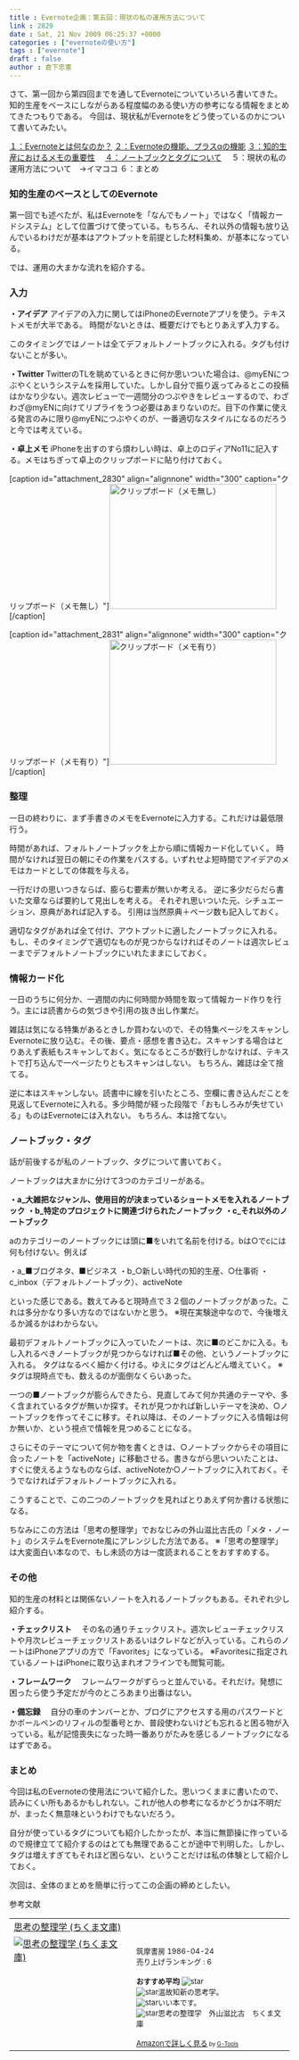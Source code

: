 ```yaml
---
title : Evernote企画：第五回：現状の私の運用方法について
link : 2829
date : Sat, 21 Nov 2009 06:25:37 +0000
categories : ["evernoteの使い方"]
tags : ["evernote"]
draft : false
author : 倉下忠憲
---
```


さて、第一回から第四回までを通してEvernoteについていろいろ書いてきた。知的生産をベースにしながらある程度幅のある使い方の参考になる情報をまとめてきたつもりである。
今回は、現状私がEvernoteをどう使っているのかについて書いてみたい。

<a href="https://rashita.net/blog/?p=2783　">１：Evernoteとは何なのか？</a>
<a href="https://rashita.net/blog/?p=2790">２：Evernoteの機能、プラスαの機能</a>
<a href="https://rashita.net/blog/?p=2812">３：知的生産におけるメモの重要性</a>　
<a href="https://rashita.net/blog/?p=2818">４：ノートブックとタグについて</a>　
５：現状の私の運用方法について　→イマココ
６：まとめ

<h3>知的生産のベースとしてのEvernote</h3>
第一回でも述べたが、私はEvernoteを「なんでもノート」ではなく「情報カードシステム」として位置づけて使っている。もちろん、それ以外の情報も放り込んでいるわけだが基本はアウトプットを前提とした材料集め、が基本になっている。

では、運用の大まかな流れを紹介する。

<h3>入力</h3>
<strong>・アイデア</strong>
アイデアの入力に関してはiPhoneのEvernoteアプリを使う。テキストメモが大半である。
時間がないときは、概要だけでもとりあえず入力する。

このタイミングではノートは全てデフォルトノートブックに入れる。タグも付けないことが多い。

<strong>・Twitter</strong>
TwitterのTLを眺めているときに何か思いついた場合は、@myENにつぶやくというシステムを採用していた。しかし自分で振り返ってみるとこの投稿はかなり少ない。週次レビューで一週間分のつぶやきをレビューするので、わざわざ@myENに向けてリプライをうつ必要はあまりないのだ。目下の作業に使える発言のみに限り@myENにつぶやくのが、一番適切なスタイルになるのだろうと今では考えている。

<strong>・卓上メモ</strong>
iPhoneを出すのすら煩わしい時は、卓上のロディアNo11に記入する。メモはちぎって卓上のクリップボードに貼り付けておく。

[caption id="attachment_2830" align="alignnone" width="300" caption="クリップボード（メモ無し）"]<img src="https://rashita.net/blog/wp-content/uploads/2009/11/photo_by_camerakit4-300x224.jpg" alt="クリップボード（メモ無し）" title="クリップボード（メモ無し）" width="300" height="224" class="size-medium wp-image-2830" />[/caption]

[caption id="attachment_2831" align="alignnone" width="300" caption="クリップボード（メモ有り）"]<img src="https://rashita.net/blog/wp-content/uploads/2009/11/photo_by_camerakit5-300x224.jpg" alt="クリップボード（メモ有り）" title="クリップボード（メモ有り）" width="300" height="224" class="size-medium wp-image-2831" />[/caption]


<h3>整理</h3>
一日の終わりに、まず手書きのメモをEvernoteに入力する。これだけは最低限行う。

時間があれば、フォルトノートブックを上から順に情報カード化していく。
時間がなければ翌日の朝にその作業をパスする。いずれせよ短時間でアイデアのメモはカードとしての体裁を与える。

一行だけの思いつきならば、膨らむ要素が無いか考える。
逆に多少だらだら書いた文章ならば要約して見出しを考える。
それぞれ思いついた元、シチュエーション、原典があれば記入する。
引用は当然原典＋ページ数も記入しておく。

適切なタグがあれば全て付け、アウトプットに適したノートブックに入れる。
もし、そのタイミングで適切なものが見つからなければそのノートは週次レビューまでデフォルトノートブックにいれたままにしておく。

<h3>情報カード化</h3>
一日のうちに何分か、一週間の内に何時間か時間を取って情報カード作りを行う。主には読書からの気づきや引用の抜き出し作業だ。

雑誌は気になる特集があるときしか買わないので、その特集ページをスキャンしEvernoteに放り込む。その後、要点・感想を書き込む。スキャンする場合はとりあえず表紙もスキャンしておく。気になるところが数行しかなければ、テキストで打ち込んで一ページたりともスキャンはしない。
もちろん、雑誌は全て捨てる。

逆に本はスキャンしない。読書中に線を引いたところ、空欄に書き込んだことを見返してEvernoteに入れる。多少時間が経った段階で「おもしろみが失せている」ものはEvernoteには入れない。
もちろん、本は捨てない。

<h3>ノートブック・タグ</h3>
話が前後するが私のノートブック、タグについて書いておく。

ノートブックは大まかに分けて3つのカテゴリーがある。

<strong>・a_大雑把なジャンル、使用目的が決まっているショートメモを入れるノートブック</strong>
<strong>・b_特定のプロジェクトに関連づけられたノートブック</strong>
<strong>・c_それ以外のノートブック</strong>

aのカテゴリーのノートブックには頭に■をいれて名前を付ける。bは○でcには何も付けない。例えば

・a_■ブログネタ、■ビジネス
・b_○新しい時代の知的生産、○仕事術
・c_inbox（デフォルトノートブック）、activeNote

といった感じである。数えてみると現時点で３２個のノートブックがあった。これは多分かなり多い方なのではないかと思う。
※現在実験途中なので、今後増えるか減るかはわからない。

最初デフォルトノートブックに入っていたノートは、次に■のどこかに入る。もし入れるべきノートブックが見つからなければ■その他、というノートブックに入れる。
タグはなるべく細かく付ける。ゆえにタグはどんどん増えていく。
※タグは現時点でも、数えるのが面倒なくらいあった。

一つの■ノートブックが膨らんできたら、見直してみて何か共通のテーマや、多く含まれているタグが無いか探す。それが見つかれば新しいテーマを決め、○ノートブックを作ってそこに移す。それ以降は、そのノートブックに入る情報は何か無いか、という視点で情報を見つめることになる。

さらにそのテーマについて何か物を書くときは、○ノートブックからその項目に合ったノートを「activeNote」に移動させる。書きながら思いついたことは、すぐに使えるようなものならば、activeNoteか○ノートブックに入れておく。そうでなければデフォルトノートブックに入れる。

こうすることで、この二つのノートブックを見ればとりあえず何か書ける状態になる。

ちなみにこの方法は「思考の整理学」でおなじみの外山滋比古氏の「メタ・ノート」のシステムをEvernote風にアレンジした方法である。
※「思考の整理学」は大変面白い本なので、もし未読の方は一度読まれることをおすすめする。


<h3>その他</h3>
知的生産の材料とは関係ないノートを入れるノートブックもある。それぞれ少し紹介する。

<strong>・チェックリスト</strong>
　その名の通りチェックリスト。週次レビューチェックリストや月次レビューチェックリストあるいはクレドなどが入っている。これらのノートはiPhoneアプリの方で「Favorites」になっている。
※Favoritesに指定されているノートはiPhoneに取り込まれオフラインでも閲覧可能。

<strong>・フレームワーク</strong>
　フレームワークがずらっと並んでいる。それだけ。発想に困ったら使う予定だが今のところあまり出番はない。

<strong>・備忘録</strong>
　自分の車のナンバーとか、ブログにアクセスする用のパスワードとかボールペンのリフィルの型番号とか、普段使わないけども忘れると困る物が入っている。私が記憶喪失になった時一番ありがたみを感じるノートブックになるはずである。

<h3>まとめ</h3>
今回は私のEvernoteの使用法について紹介した。思いつくままに書いたので、読みにくい所もあるかもしれない。これが他人の参考になるかどうかは不明だが、まったく無意味というわけでもないだろう。

自分が使っているタグについても紹介したかったが、本当に無節操に作っているので規律立てて紹介するのはとても無理であることが途中で判明した。しかし、タグは増えすぎてもそれほど困らない、ということだけは私の体験として紹介しておく。

次回は、全体のまとめを簡単に行ってこの企画の締めとしたい。

参考文献
<table  border="0" cellpadding="5"><tr><td colspan="2"><a href="http://www.amazon.co.jp/%E6%80%9D%E8%80%83%E3%81%AE%E6%95%B4%E7%90%86%E5%AD%A6-%E3%81%A1%E3%81%8F%E3%81%BE%E6%96%87%E5%BA%AB-%E5%A4%96%E5%B1%B1-%E6%BB%8B%E6%AF%94%E5%8F%A4/dp/4480020470%3FSubscriptionId%3D15SMZCTB9V8NGR2TW082%26tag%3Drashita1000-22%26linkCode%3Dxm2%26camp%3D2025%26creative%3D165953%26creativeASIN%3D4480020470" target="_top" rel="noopener noreferrer">思考の整理学 (ちくま文庫)</a><img src='http://www.assoc-amazon.jp/e/ir?t=rashita1000-22&l=ur2&o=9' width='1' height='1' border='0' alt='' /></td></tr><tr><td valign="top"><a href="http://www.amazon.co.jp/%E6%80%9D%E8%80%83%E3%81%AE%E6%95%B4%E7%90%86%E5%AD%A6-%E3%81%A1%E3%81%8F%E3%81%BE%E6%96%87%E5%BA%AB-%E5%A4%96%E5%B1%B1-%E6%BB%8B%E6%AF%94%E5%8F%A4/dp/4480020470%3FSubscriptionId%3D15SMZCTB9V8NGR2TW082%26tag%3Drashita1000-22%26linkCode%3Dxm2%26camp%3D2025%26creative%3D165953%26creativeASIN%3D4480020470" target="_top" rel="noopener noreferrer"><img src="http://ecx.images-amazon.com/images/I/51Z8bm%2BldQL._SL160_.jpg" border="0" alt="思考の整理学 (ちくま文庫)" /></a></td><td valign="top"><font size="-1"><br />筑摩書房  1986-04-24<br />売り上げランキング : 6<br /><br /><strong>おすすめ平均  </strong><img src="http://g-images.amazon.com/images/G/01/detail/stars-4-0.gif" alt="star" /><br /><img src="http://g-images.amazon.com/images/G/01/detail/stars-5-0.gif" alt="star" />温故知新の思考学。<br /><img src="http://g-images.amazon.com/images/G/01/detail/stars-5-0.gif" alt="star" />いい本です。<br /><img src="http://g-images.amazon.com/images/G/01/detail/stars-5-0.gif" alt="star" />思考の整理学　外山滋比古　ちくま文庫<br /><br /><a href="http://www.amazon.co.jp/%E6%80%9D%E8%80%83%E3%81%AE%E6%95%B4%E7%90%86%E5%AD%A6-%E3%81%A1%E3%81%8F%E3%81%BE%E6%96%87%E5%BA%AB-%E5%A4%96%E5%B1%B1-%E6%BB%8B%E6%AF%94%E5%8F%A4/dp/4480020470%3FSubscriptionId%3D15SMZCTB9V8NGR2TW082%26tag%3Drashita1000-22%26linkCode%3Dxm2%26camp%3D2025%26creative%3D165953%26creativeASIN%3D4480020470" target="_top" rel="noopener noreferrer">Amazonで詳しく見る</a></font><font size="-2"> by <a href="http://www.goodpic.com/mt/aws/index.html" >G-Tools</a></font></td></tr></table>
